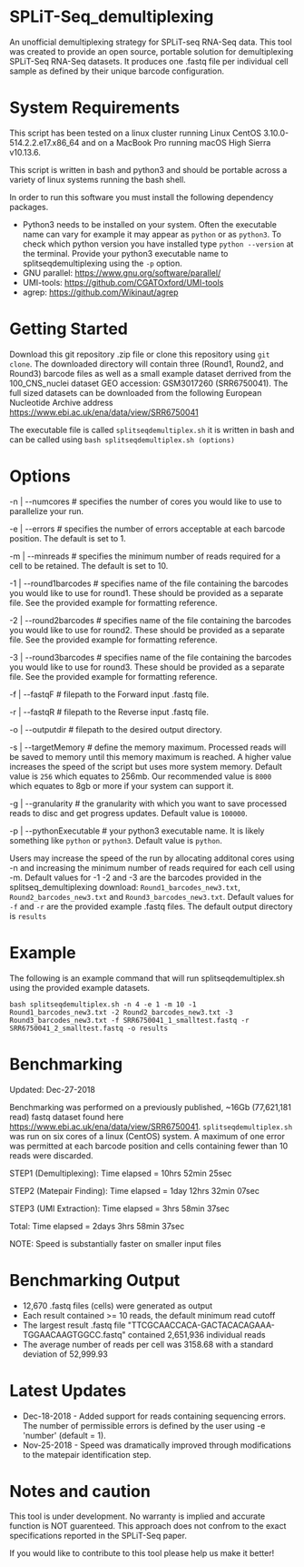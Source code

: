 # SPLiT-Seq_demultiplexing
An unofficial demultiplexing strategy for SPLiT-seq RNA-Seq data.  This tool was created to provide an open source, portable solution for demultiplexing SPLiT-Seq RNA-Seq datasets. It produces one .fastq file per individual cell sample as defined by their unique barcode configuration.  

# System Requirements
This script has been tested on a linux cluster running Linux CentOS 3.10.0-514.2.2.e17.x86_64 and on a MacBook Pro running macOS High Sierra v10.13.6.

This script is written in bash and python3 and should be portable across a variety of linux systems running the bash shell.

In order to run this software you must install the following dependency packages.

- Python3 needs to be installed on your system. Often the executable name can vary for example it may appear as `python` or as `python3`. To check which python version you have installed type `python --version` at the terminal. Provide your python3 executable name to splitseqdemultiplexing using the `-p` option. 
- GNU parallel: https://www.gnu.org/software/parallel/
- UMI-tools: https://github.com/CGATOxford/UMI-tools
- agrep: https://github.com/Wikinaut/agrep

# Getting Started
Download this git repository .zip file or clone this repository using `git clone`. The downloaded directory will contain three (Round1, Round2, and Round3) barcode files as well as a small example dataset derrived from the 100_CNS_nuclei dataset GEO accession: GSM3017260 (SRR6750041).  The full sized datasets can be downloaded from the following European Nucleotide Archive address https://www.ebi.ac.uk/ena/data/view/SRR6750041

The executable file is called `splitseqdemultiplex.sh` it is written in bash and can be called using `bash splitseqdemultiplex.sh (options)`

# Options
-n | --numcores # specifies the number of cores you would like to use to parallelize your run.

-e | --errors # specifies the number of errors acceptable at each barcode position. The default is set to 1.

-m | --minreads # specifies the minimum number of reads required for a cell to be retained. The default is set to 10.

-1 | --round1barcodes # specifies name of the file containing the barcodes you would like to use for round1. These should be provided as a separate file.  See the provided example for formatting reference.

-2 | --round2barcodes # specifies name of the file containing the barcodes you would like to use for round2. These should be provided as a separate file.  See the provided example for formatting reference.

-3 | --round3barcodes # specifies name of the file containing the barcodes you would like to use for round3. These should be provided as a separate file.  See the provided example for formatting reference.

-f | --fastqF # filepath to the Forward input .fastq file. 

-r | --fastqR # filepath to the Reverse input .fastq file.

-o | --outputdir # filepath to the desired output directory.

-s | --targetMemory # define the memory maximum. Processed reads will be saved to memory until this memory maximum is reached.  A higher value increases the speed of the script but uses more system memory. Default value is `256` which equates to 256mb. Our recommended value is `8000` which equates to 8gb or more if your system can support it. 

-g | --granularity # the granularity with which you want to save processed reads to disc and get progress updates. Default value is `100000`.

-p | --pythonExecutable # your python3 executable name. It is likely something like `python` or `python3`. Default value is `python`.

Users may increase the speed of the run by allocating additonal cores using -n and increasing the minimum number of reads required for each cell using -m.  Default values for -1 -2 and -3 are the barcodes provided in the splitseq_demultiplexing download: `Round1_barcodes_new3.txt`, `Round2_barcodes_new3.txt` and `Round3_barcodes_new3.txt`.  Default values for `-f` and `-r` are the provided example .fastq files.  The default output directory is `results`

# Example
The following is an example command that will run splitseqdemultiplex.sh using the provided example datasets.

`bash splitseqdemultiplex.sh -n 4 -e 1 -m 10 -1 Round1_barcodes_new3.txt -2 Round2_barcodes_new3.txt -3 Round3_barcodes_new3.txt -f SRR6750041_1_smalltest.fastq -r SRR6750041_2_smalltest.fastq -o results`

# Benchmarking
Updated: Dec-27-2018

Benchmarking was performed on a previously published, ~16Gb (77,621,181 read) fastq dataset found here https://www.ebi.ac.uk/ena/data/view/SRR6750041. `splitseqdemultiplex.sh` was run on six cores of a linux (CentOS) system. A maximum of one error was permitted at each barcode position and cells containing fewer than 10 reads were discarded.

STEP1 (Demultiplexing): Time elapsed = 10hrs 52min 25sec

STEP2 (Matepair Finding): Time elapsed = 1day 12hrs 32min 07sec 

STEP3 (UMI Extraction): Time elapsed = 3hrs 58min 37sec 

Total: Time elapsed = 2days 3hrs 58min 37sec

NOTE: Speed is substantially faster on smaller input files

# Benchmarking Output
- 12,670 .fastq files (cells) were generated as output
- Each result contained >= 10 reads, the default minimum read cutoff
- The largest result .fastq file "TTCGCAACCACA-GACTACACAGAAA-TGGAACAAGTGGCC.fastq" contained 2,651,936 individual reads
- The average number of reads per cell was 3158.68 with a standard deviation of 52,999.93  

# Latest Updates
- Dec-18-2018 - Added support for reads containing sequencing errors. The number of permissible errors is defined by the user using -e 'number' (default = 1).
- Nov-25-2018 - Speed was dramatically improved through modifications to the matepair identification step.

# Notes and caution
This tool is under development. No warranty is implied and accurate function is NOT guarenteed. This approach does not confrom to the exact specifications reported in the SPLiT-Seq paper.

If you would like to contribute to this tool please help us make it better! 
